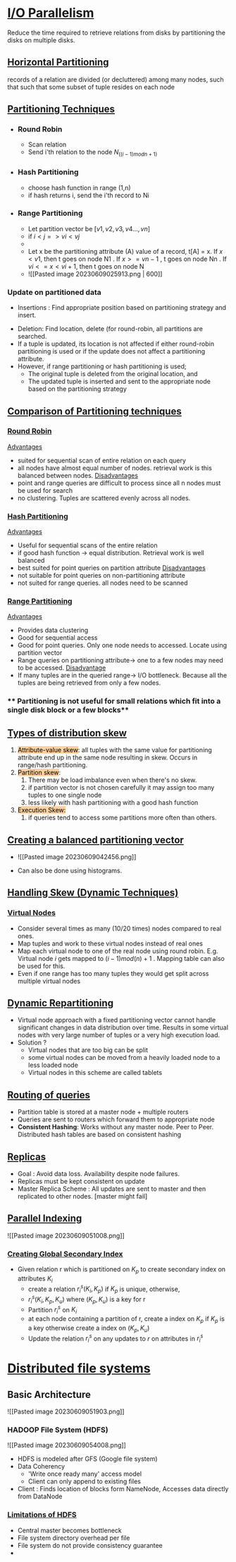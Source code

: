# <u>I/O Parallelism </u>

Reduce the time required to retrieve relations from disks by partitioning the disks on multiple disks.

## <u>Horizontal Partitioning </u>
records of a relation are divided (or decluttered) among many nodes, such that such that some subset of tuple resides on each node

## <u>Partitioning Techniques</u>
- ### Round Robin
	- Scan relation
	 - Send i'th relation to the node $N_((i-1)mod n + 1)$
- ### Hash Partitioning
	- choose hash function in range (1,n)
	- if hash returns i, send the i'th record to Ni
- ### Range Partitioning
	- Let partition vector be $[v1,v2,v3,v4..., vn]$
	- if $i < j => vi < vj$
	- 
	- Let x be the partitioning attribute (A) value of a record, t\[A\] = x. If $x < v1$, then t goes on node N1 . If $x >= vn-1$ , t goes on node Nn . If $vi <= x < vi+1$, then t goes on node N
	- ![[Pasted image 20230609025913.png | 600]]



### Update on partitioned data
* Insertions : Find appropriate position based on partitioning strategy and insert.
- Deletion: Find location, delete (for round-robin, all partitions are searched.
- If a tuple is updated, its location is not affected if either round-robin partitioning is used or if the update does not affect a partitioning attribute.
- However, if range partitioning or hash partitioning is used;
	- The original tuple is deleted from the original location, and 
	- The updated tuple is inserted and sent to the appropriate node based on the partitioning strategy




## <u>Comparison of Partitioning techniques</u>

### <u>Round Robin</u>
<u>Advantages</u> 
- suited for sequential scan of entire relation on each query
- all nodes have almost equal number of nodes. retrieval work is this balanced between nodes.
<u>Disadvantages</u>
- point and range queries are difficult to process since all n nodes must be used for search
- no clustering. Tuples are scattered evenly across all nodes.

### <u>Hash Partitioning</u>
<u>Advantages</u>
- Useful for sequential scans of the entire relation
- if good hash function -> equal distribution. Retrieval work is well balanced
- best suited for point queries on partition attribute
<u>Disadvantages</u>
- not suitable for point queries on non-partitioning attribute
- not suited for range queries. all nodes need to be scanned
### <u>Range Partitioning</u>

<u>Advantages</u>
- Provides data clustering
- Good for sequential access
- Good for point queries. Only one node needs to accessed. Locate using partition vector
- Range queries on partitioning attribute-> one to a few nodes may need to be accessed. 
<u>Disadvantage</u>
- If many tuples are in the queried range-> I/O bottleneck. Because all the tuples are being retrieved from only a few nodes. 

### ** Partitioning is not useful for small relations which fit into a single disk block or a few blocks**


## <u>Types of distribution skew</u>
1. <mark style="background: #FFB86CA6;">Attribute-value skew</mark>: all tuples with the same value for partitioning attribute end up in the same node resulting in skew.  Occurs in range/hash partitioning. 
2. <mark style="background: #FFB86CA6;">Partition skew</mark>: 
	1. There may be load imbalance even when there's no skew.
	2. if partition vector is not chosen carefully it may assign too many tuples to one single node
	3. less likely with hash partitioning with a good hash function
3. <mark style="background: #FFB86CA6;">Execution Skew:</mark>
	1. if queries tend to access some partitions more often than others.


## <u>Creating a balanced partitioning vector</u>


- ![[Pasted image 20230609042456.png]]

- Can also be done using histograms. 



## <u>Handling Skew (Dynamic Techniques)</u>

### <u>Virtual Nodes</u>
- Consider several times as many (10/20 times) nodes compared to real ones.
- Map tuples and work to these virtual nodes instead of real ones
- Map each virtual node to one of the real node using round robin. E.g.  Virtual node $i$ gets mapped to $(i -1) mod(n) + 1$ . Mapping table can also be used for this.
- Even if one range has too many tuples they would get split across multiple virtual nodes


## <u>Dynamic Repartitioning</u>

- Virtual node approach with a fixed partitioning vector cannot handle significant changes in data distribution over time. Results in some virtual nodes with very large number of tuples or a very high execution load.
- Solution ? 
	- Virtual nodes that are too big can be split 
	- some virtual nodes can be moved from a heavily loaded node to a less loaded node
	- Virtual nodes in this scheme are called tablets


## <u>Routing of queries</u>
- Partition table is stored at a master node + multiple routers
- Queries are sent to routers which forward them to appropriate node
-  **Consistent Hashing**: Works without any master node. Peer to Peer. Distributed hash tables are based on consistent hashing

## <u>Replicas</u>
-  Goal : Avoid data loss. Availability despite node failures. 
- Replicas must be kept consistent on update
- Master Replica Scheme : All updates are sent to master and then replicated to other nodes. \[master might fail]

## <u>Parallel Indexing</u>

![[Pasted image 20230609051008.png]]

### <u>Creating Global Secondary Index</u>
- Given relation r which is partitioned on $K_p$ to create secondary index on attributes $K_i$
	- create a relation $r_i^s(K_i,K_p)$ if $K_p$ is unique, otherwise,
	- $r_i^s(K_i,K_p,K_u)$ where $(K_p,K_u)$ is a key for r
	- Partition $r_i^s$ on $K_i$ 
	- at each node containing a partition of r, create a index on $K_p$ if $K_p$ is a key otherwise create a index on $(K_p, K_u)$
	- Update the relation $r_i^s$ on any updates to $r$ on attributes in $r_i^s$ 


# <u>Distributed file systems</u>

## Basic Architecture
![[Pasted image 20230609051903.png]]

### HADOOP File System (HDFS)
![[Pasted image 20230609054008.png]]
- HDFS is modeled after GFS (Google file system)
- Data Coherency
	- 'Write once ready many' access model
	- Client can only append to existing files
- Client : Finds location of  blocks form NameNode, Accesses data directly from DataNode


### <u>Limitations of HDFS</u>
- Central master becomes bottleneck
- File system directory overhead per file
- File system do not provide consistency guarantee
- 